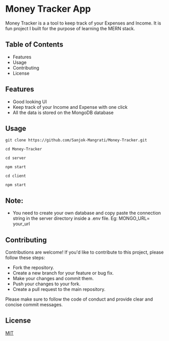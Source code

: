 
# Money Tracker App

Money Tracker is a a tool to keep track of your Expenses and Income. It is fun project I built for the purpose of learning the MERN stack.

## Table of Contents
- Features
- Usage
- Contributing
- License



## Features

- Good looking UI
- Keep track of your Income and Expense with one click
- All the data is stored on the MongoDB database


## Usage

```
git clone https://github.com/Sanjok-Mangrati/Money-Tracker.git
```

```
cd Money-Tracker

```
```
cd server
```
```
npm start
```
```
cd client
```
```
npm start
```

## Note: 
- You need to create your own database and copy paste the connection string in the server directory inside a .env file. Eg: MONGO_URL= your_url

## Contributing

Contributions are welcome! If you'd like to contribute to this project, please follow these steps:

- Fork the repository.
- Create a new branch for your feature or bug fix.
- Make your changes and commit them.
- Push your changes to your fork.
- Create a pull request to the main repository.

Please make sure to follow the code of conduct and provide clear and concise commit messages.


## License

[MIT](https://choosealicense.com/licenses/mit/)


